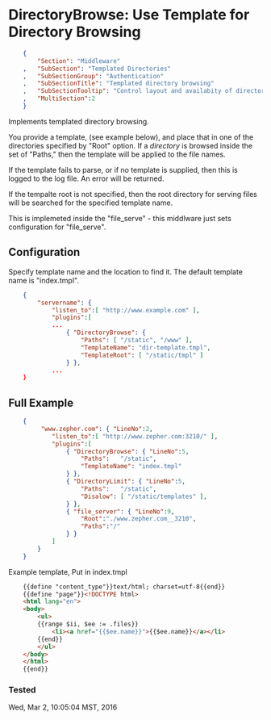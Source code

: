 DirectoryBrowse: Use Template for Directory Browsing
====================================================
``` JSON
	{
		"Section": "Middleware"
	,	"SubSection": "Templated Directories"
	,	"SubSectionGroup": "Authentication"
	,	"SubSectionTitle": "Templated directory browsing"
	,	"SubSectionTooltip": "Control layout and availabity of directory browsing with Go templates"
	, 	"MultiSection":2
	}
```

Implements templated directory browsing.  

You provide a template, (see example below), and place that in one of the directories specified by "Root" option.
If a *directory* is browsed inside the set of "Paths," then the template will be applied to the file names.

If the template fails to parse, or if no template is supplied, then this is logged to the log file.
An error will be returned.

If the tempalte root is not specified, then the root directory for serving files will be searched
for the specified template name.

This is implemeted inside the "file_serve" - this middlware just sets configuration for 
"file_serve".

Configuration
-------------

Specify template name and the location to find it.  The default template name is "index.tmpl".

``` JSON
	{
		"servername": { 
			"listen_to":[ "http://www.example.com" ],
			"plugins":[
			...
				{ "DirectoryBrowse": { 
					"Paths": [ "/static", "/www" ],
					"TemplateName": "dir-template.tmpl",
					"TemplateRoot": [ "/static/tmpl" ]
				} },
			...
	}
``` 

Full Example
------------

``` JSON
	{
		 "www.zepher.com": { "LineNo":2,
			"listen_to":[ "http://www.zepher.com:3210/" ],
			"plugins":[
				{ "DirectoryBrowse": { "LineNo":5, 
					"Paths":   "/static",
					"TemplateName": "index.tmpl"
				} },
				{ "DirectoryLimit": { "LineNo":5, 
					"Paths":   "/static",
					"Disalow": [ "/static/templates" ],
				} },
				{ "file_server": { "LineNo":9,
					"Root":"./www.zepher.com__3210",
					"Paths":"/"
				} }
			]
		}
	}
``` 


Example template, Put in index.tmpl

``` HTML
	{{define "content_type"}}text/html; charset=utf-8{{end}}
	{{define "page"}}<!DOCTYPE html>
	<html lang="en">
	<body>
		<ul>
		{{range $ii, $ee := .files}}
			<li><a href="{{$ee.name}}">{{$ee.name}}</a></li>
		{{end}}
		</ul>
	</body>
	</html>
	{{end}}
``` 

### Tested

Wed, Mar 2, 10:05:04 MST, 2016

